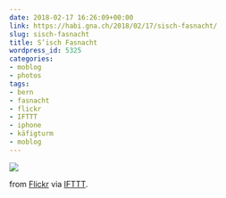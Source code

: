 ```yaml
---
date: 2018-02-17 16:26:09+00:00
link: https://habi.gna.ch/2018/02/17/sisch-fasnacht/
slug: sisch-fasnacht
title: S’isch Fasnacht
wordpress_id: 5325
categories:
- moblog
- photos
tags:
- bern
- fasnacht
- flickr
- IFTTT
- iphone
- käfigturm
- moblog
---
```


![](https://static.flickr.com/4723/26445743868_ba24af6f6d_b.jpg)

from [Flickr](https://flic.kr/p/GhVmib) via [IFTTT](https://ifttt.com/?ref=da&site=wordpress).
